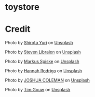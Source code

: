 # toystore

# Credit

Photo by <a href="https://unsplash.com/@itshoobastank?utm_source=unsplash&utm_medium=referral&utm_content=creditCopyText">Shirota Yuri</a> on <a href="https://unsplash.com/s/photos/li-tzuni-toy?utm_source=unsplash&utm_medium=referral&utm_content=creditCopyText">Unsplash</a>

Photo by <a href="https://unsplash.com/@libs?utm_source=unsplash&utm_medium=referral&utm_content=creditCopyText">Steven Libralon</a> on <a href="https://unsplash.com/s/photos/kids-playing?utm_source=unsplash&utm_medium=referral&utm_content=creditCopyText">Unsplash</a>

Photo by <a href="https://unsplash.com/@markusspiske?utm_source=unsplash&utm_medium=referral&utm_content=creditCopyText">Markus Spiske</a> on <a href="https://unsplash.com/s/photos/kids-playing?utm_source=unsplash&utm_medium=referral&utm_content=creditCopyText">Unsplash</a>

Photo by <a href="https://unsplash.com/@hannahrodrigo?utm_source=unsplash&utm_medium=referral&utm_content=creditCopyText">Hannah Rodrigo</a> on <a href="https://unsplash.com/s/photos/kids-toy?utm_source=unsplash&utm_medium=referral&utm_content=creditCopyText">Unsplash</a>

Photo by <a href="https://unsplash.com/@joshstyle?utm_source=unsplash&utm_medium=referral&utm_content=creditCopyText">JOSHUA COLEMAN</a> on <a href="https://unsplash.com/s/photos/kids-plush-toy?utm_source=unsplash&utm_medium=referral&utm_content=creditCopyText">Unsplash</a>

Photo by <a href="https://unsplash.com/@punttim?utm_source=unsplash&utm_medium=referral&utm_content=creditCopyText">Tim Gouw</a> on <a href="https://unsplash.com/s/photos/kids-elk-toy?utm_source=unsplash&utm_medium=referral&utm_content=creditCopyText">Unsplash</a>

